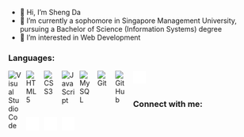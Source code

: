 - 👋 Hi, I’m Sheng Da
- 🌱 I’m currently a sophomore in Singapore Management University, pursuing a Bachelor of Science (Information Systems) degree
- 👀 I’m interested in Web Development

### Languages:
<img align="left" alt="Visual Studio Code" width="26px" src="https://cdn.jsdelivr.net/gh/devicons/devicon/icons/vscode/vscode-original.svg" style="padding-right:10px;" />
<img align="left" alt="HTML5" width="26px" src="https://cdn.jsdelivr.net/gh/devicons/devicon/icons/html5/html5-original.svg" style="padding-right:10px;" />
<img align="left" alt="CSS3" width="26px" src="https://cdn.jsdelivr.net/gh/devicons/devicon/icons/css3/css3-original.svg" style="padding-right:10px;" />
<img align="left" alt="JavaScript" width="26px" src="https://cdn.jsdelivr.net/gh/devicons/devicon/icons/javascript/javascript-original.svg" style="padding-right:10px;" />
<img align="left" alt="MySQL" width="26px" src="https://cdn.jsdelivr.net/gh/devicons/devicon/icons/mysql/mysql-original.svg" style="padding-right:10px;" />
<img align="left" alt="Git" width="26px" src="https://cdn.jsdelivr.net/gh/devicons/devicon/icons/git/git-original.svg" style="padding-right:10px;" />
<img align="left" alt="GitHub" width="26px" src="https://user-images.githubusercontent.com/3369400/139447912-e0f43f33-6d9f-45f8-be46-2df5bbc91289.png" style="padding-right:10px;" />
<img align="left" alt="Terminal" width="26px" src="./img/terminal-dark.svg" />
<br><br>

### Connect with me:
<!-- [![website](./img/globe-light.svg)](https://tan-sd.github.io) -->
<!-- [![website](./img/globe-dark.svg)](https://tan-sd.github.io) -->
<a href='https://tan-sd.github.io' target='_blank'><img align="left" alt="Portfolio Website" width="26px" src="./img/globe-dark.svg" style="padding-right:10px;" /></a>
<!-- [![website](./img/linkedin-light.svg)](https://linkedin.com/in/codeSTACKr#gh-light-mode-only) -->
<a href='https://tan-sd.github.io' target='_blank'><img align="left" alt="Portfolio Website" width="26px" src="./img/linkedin-dark.svg" style="padding-right:10px;" /></a>
<!-- [![website](./img/instagram-light.svg)](https://instagram.com/codeSTACKr#gh-light-mode-only) -->
<a href='https://tan-sd.github.io' target='_blank'><img align="left" alt="Portfolio Website" width="26px" src="./img/instagram-dark.svg" style="padding-right:10px;" /></a>

<!---
tan-sd/tan-sd is a ✨ special ✨ repository because its `README.md` (this file) appears on your GitHub profile.
You can click the Preview link to take a look at your changes.
--->
